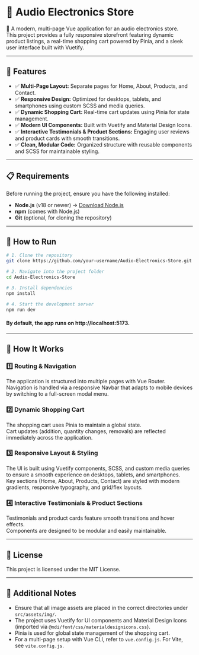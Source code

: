 # 🎵 Audio Electronics Store

🚀 A modern, multi-page Vue application for an audio electronics store.  
This project provides a fully responsive storefront featuring dynamic product listings, a real-time shopping cart powered by Pinia, and a sleek user interface built with Vuetify.

---

## 🌟 Features

- ✅ **Multi-Page Layout:** Separate pages for Home, About, Products, and Contact.
- ✅ **Responsive Design:** Optimized for desktops, tablets, and smartphones using custom SCSS and media queries.
- ✅ **Dynamic Shopping Cart:** Real-time cart updates using Pinia for state management.
- ✅ **Modern UI Components:** Built with Vuetify and Material Design Icons.
- ✅ **Interactive Testimonials & Product Sections:** Engaging user reviews and product cards with smooth transitions.
- ✅ **Clean, Modular Code:** Organized structure with reusable components and SCSS for maintainable styling.

---

## 📋 Requirements

Before running the project, ensure you have the following installed:

- **Node.js** (v18 or newer) → [Download Node.js](https://nodejs.org/)
- **npm** (comes with Node.js)
- **Git** (optional, for cloning the repository)

---

## 🚀 How to Run

```bash
# 1. Clone the repository
git clone https://github.com/your-username/Audio-Electronics-Store.git

# 2. Navigate into the project folder
cd Audio-Electronics-Store

# 3. Install dependencies
npm install

# 4. Start the development server
npm run dev
```
#### By default, the app runs on http://localhost:5173.

---

## 📌 How It Works

### 1️⃣ Routing & Navigation
The application is structured into multiple pages with Vue Router.  
Navigation is handled via a responsive Navbar that adapts to mobile devices by switching to a full-screen modal menu.

### 2️⃣ Dynamic Shopping Cart
The shopping cart uses Pinia to maintain a global state.  
Cart updates (addition, quantity changes, removals) are reflected immediately across the application.

### 3️⃣ Responsive Layout & Styling
The UI is built using Vuetify components, SCSS, and custom media queries to ensure a smooth experience on desktops, tablets, and smartphones.  
Key sections (Home, About, Products, Contact) are styled with modern gradients, responsive typography, and grid/flex layouts.

### 4️⃣ Interactive Testimonials & Product Sections
Testimonials and product cards feature smooth transitions and hover effects.  
Components are designed to be modular and easily maintainable.

---

## 📄 License

This project is licensed under the MIT License.

---

## 📌 Additional Notes

- Ensure that all image assets are placed in the correct directories under `src/assets/img/`.
- The project uses Vuetify for UI components and Material Design Icons (imported via `@mdi/font/css/materialdesignicons.css`).
- Pinia is used for global state management of the shopping cart.
- For a multi-page setup with Vue CLI, refer to `vue.config.js`. For Vite, see `vite.config.js`.
